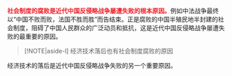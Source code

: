 
<font style = "color:#EE1C25"><b>社会制度的腐败是近代中国反侵略战争屡遭失败的根本原因。</b></font>例如中法战争最终以“中国不败而败，法国不胜而胜”而告结束。正是腐败的中国半殖民地半封建的社会制度，阻碍了中国人民群众的广泛动员和抵抗，这是近代中国反侵略战争屡遭失败的最重要的原因。
> [!NOTE|aside-l] 
> 经济技术落后也有社会制度腐败的原因

经济技术的落后是近代中国反侵略战争失败的另一个重要原因。